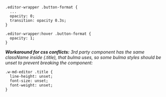 ```
.editor-wrapper .button-format {
  ...
  opacity: 0;
  transition: opacity 0.3s;
}

.editor-wrapper:hover .button-format {
  opacity: 1;
}
```

_**Workaround for css conflicts:** 3rd party component has the same className inside (.title), that bulma uses, so some bulma styles should be unset to prevent breaking the component:_
```
.w-md-editor .title {
  line-height: unset;
  font-size: unset;
  font-weight: unset;
}
```